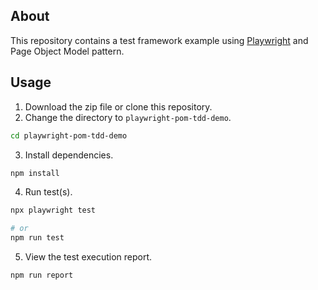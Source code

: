 ## About
This repository contains a test framework example using [Playwright](https://playwright.dev) and Page Object Model pattern. 

## Usage

1. Download the zip file or clone this repository.
2. Change the directory to `playwright-pom-tdd-demo`.
```sh
cd playwright-pom-tdd-demo
```
3. Install dependencies.
```sh
npm install
```
4. Run test(s).
```sh
npx playwright test

# or 
npm run test
```
5. View the test execution report.
```sh
npm run report
```
